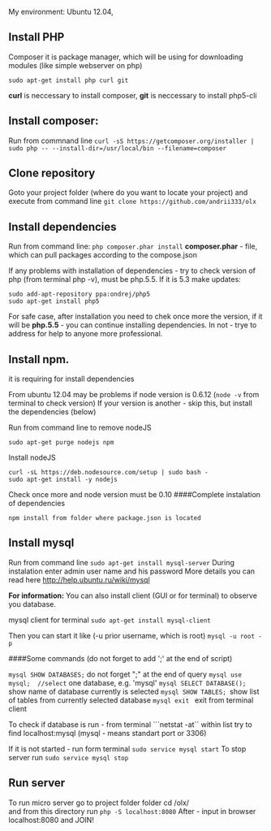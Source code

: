 
My environment:
Ubuntu 12.04, 


## Install PHP
Composer it is package manager, which will be using for downloading modules (like simple webserver on php)
```
sudo apt-get install php curl git   
```

**curl** is neccessary to install composer, 
**git** is neccessary to install php5-cli


## Install composer:
Run from commnand line
```curl -sS https://getcomposer.org/installer | sudo php -- --install-dir=/usr/local/bin --filename=composer```

## Clone repository
Goto your project folder (where do you want to locate your project)
and execute from command line
```git clone https://github.com/andrii333/olx```


## Install dependencies
Run from command line:
```php composer.phar install``` 
**composer.phar** - file, which can pull packages according to the compose.json

If any problems with installation of dependencies - try to check version of php (from terminal php -v), must be php.5.5.
If it is 5.3 make updates:
```
sudo add-apt-repository ppa:ondrej/php5
sudo apt-get install php5
```

For safe case, after installation you need to chek once more the version, if it will be **php.5.5** - you can continue installing dependencies. In not - trye to address for help to anyone more professional.


## Install npm. 
it is requiring for install dependencies

From ubuntu 12.04 may be problems if node version is 0.6.12 (```node -v``` from terminal  to check version)
If your version is another - skip this, but install the dependencies (below)

Run from command line to remove nodeJS
```
sudo apt-get purge nodejs npm
```

Install nodeJS
```
curl -sL https://deb.nodesource.com/setup | sudo bash -
sudo apt-get install -y nodejs
```
Check once more and node version must be 0.10
####Complete instalation of dependencies
```
npm install from folder where package.json is located
```

## Install mysql
Run from command line
```sudo apt-get install mysql-server```
During instalation enter admin user name and his password
More details you can read here
http://help.ubuntu.ru/wiki/mysql

**For information:**
You can also install client (GUI or for terminal) to observe you database.

mysql client for terminal
```sudo apt-get install mysql-client```

Then you can start it like  (-u prior username, which is root)
```mysql -u root -p```

####Some commands (do not forget to add ';' at the end of script)

```mysql SHOW DATABASES;``` do not forget ";" at the end of query
```mysql use mysql;  //select``` one database, e.g. 'mysql'
```mysql SELECT DATABASE();``` show name of database currently is selected
```mysql SHOW TABLES; ```show list of tables from currently selected database
```mysql exit ``` exit from terminal client

To check if database is run - from terminal
```netstat -at``  within list try to find localhost:mysql (mysql - means standart port or 3306)

If it is not started - run form terminal
```sudo service mysql start```
To stop server run
```sudo service mysql stop```


## Run server
To run micro server go to project folder folder
cd /olx/  
and from this directory run 
```php -S localhost:8080```
After - input in browser localhost:8080 and JOIN!
